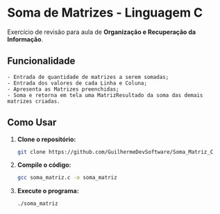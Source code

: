 
# Soma de Matrizes - Linguagem C

Exercício de revisão para aula de **Organização e Recuperação da Informação**.



## Funcionalidade

    - Entrada de quantidade de matrizes a serem somadas;
    - Entrada dos valores de cada Linha e Coluna;
    - Apresenta as Matrizes preenchidas;
    - Soma e retorna em tela uma MatrizResultado da soma das demais matrizes criadas. 


## Como Usar

1. **Clone o repositório:**
    ```bash
    git clone https://github.com/GuilhermeDevSoftware/Soma_Matriz_C 
    ```

2. **Compile o código:**
    ```bash
    gcc soma_matriz.c -o soma_matriz
    ```

3. **Execute o programa:**
    ```bash
    ./soma_matriz
    ```
